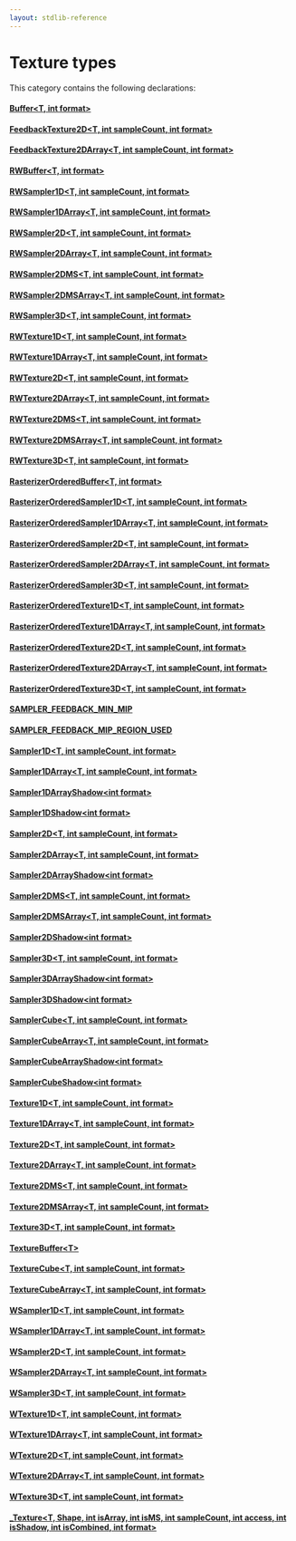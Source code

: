 ```yaml
---
layout: stdlib-reference
---
```

# Texture types

This category contains the following declarations:

#### [Buffer\<T, int format\>](buffer-0)

#### [FeedbackTexture2D\<T, int sampleCount, int format\>](feedbacktexture2d-08g)

#### [FeedbackTexture2DArray\<T, int sampleCount, int format\>](feedbacktexture2darray-08gh)

#### [RWBuffer\<T, int format\>](rwbuffer-012)

#### [RWSampler1D\<T, int sampleCount, int format\>](rwsampler1d-012a)

#### [RWSampler1DArray\<T, int sampleCount, int format\>](rwsampler1darray-012ab)

#### [RWSampler2D\<T, int sampleCount, int format\>](rwsampler2d-012a)

#### [RWSampler2DArray\<T, int sampleCount, int format\>](rwsampler2darray-012ab)

#### [RWSampler2DMS\<T, int sampleCount, int format\>](rwsampler2dms-012abc)

#### [RWSampler2DMSArray\<T, int sampleCount, int format\>](rwsampler2dmsarray-012abcd)

#### [RWSampler3D\<T, int sampleCount, int format\>](rwsampler3d-012a)

#### [RWTexture1D\<T, int sampleCount, int format\>](rwtexture1d-012a)

#### [RWTexture1DArray\<T, int sampleCount, int format\>](rwtexture1darray-012ab)

#### [RWTexture2D\<T, int sampleCount, int format\>](rwtexture2d-012a)

#### [RWTexture2DArray\<T, int sampleCount, int format\>](rwtexture2darray-012ab)

#### [RWTexture2DMS\<T, int sampleCount, int format\>](rwtexture2dms-012abc)

#### [RWTexture2DMSArray\<T, int sampleCount, int format\>](rwtexture2dmsarray-012abcd)

#### [RWTexture3D\<T, int sampleCount, int format\>](rwtexture3d-012a)

#### [RasterizerOrderedBuffer\<T, int format\>](rasterizerorderedbuffer-0ah)

#### [RasterizerOrderedSampler1D\<T, int sampleCount, int format\>](rasterizerorderedsampler1d-0ahp)

#### [RasterizerOrderedSampler1DArray\<T, int sampleCount, int format\>](rasterizerorderedsampler1darray-0ahpq)

#### [RasterizerOrderedSampler2D\<T, int sampleCount, int format\>](rasterizerorderedsampler2d-0ahp)

#### [RasterizerOrderedSampler2DArray\<T, int sampleCount, int format\>](rasterizerorderedsampler2darray-0ahpq)

#### [RasterizerOrderedSampler3D\<T, int sampleCount, int format\>](rasterizerorderedsampler3d-0ahp)

#### [RasterizerOrderedTexture1D\<T, int sampleCount, int format\>](rasterizerorderedtexture1d-0ahp)

#### [RasterizerOrderedTexture1DArray\<T, int sampleCount, int format\>](rasterizerorderedtexture1darray-0ahpq)

#### [RasterizerOrderedTexture2D\<T, int sampleCount, int format\>](rasterizerorderedtexture2d-0ahp)

#### [RasterizerOrderedTexture2DArray\<T, int sampleCount, int format\>](rasterizerorderedtexture2darray-0ahpq)

#### [RasterizerOrderedTexture3D\<T, int sampleCount, int format\>](rasterizerorderedtexture3d-0ahp)

#### [SAMPLER\_FEEDBACK\_MIN\_MIP](sampler_feedback_min_mip-012345689abcdefhijlmn/index)

#### [SAMPLER\_FEEDBACK\_MIP\_REGION\_USED](sampler_feedback_mip_region_used-012345689abcdefhijlmnopqstuv/index)

#### [Sampler1D\<T, int sampleCount, int format\>](sampler1d-08)

#### [Sampler1DArray\<T, int sampleCount, int format\>](sampler1darray-089)

#### [Sampler1DArrayShadow\<int format\>](sampler1darrayshadow-089e)

#### [Sampler1DShadow\<int format\>](sampler1dshadow-089)

#### [Sampler2D\<T, int sampleCount, int format\>](sampler2d-08)

#### [Sampler2DArray\<T, int sampleCount, int format\>](sampler2darray-089)

#### [Sampler2DArrayShadow\<int format\>](sampler2darrayshadow-089e)

#### [Sampler2DMS\<T, int sampleCount, int format\>](sampler2dms-089a)

#### [Sampler2DMSArray\<T, int sampleCount, int format\>](sampler2dmsarray-089ab)

#### [Sampler2DShadow\<int format\>](sampler2dshadow-089)

#### [Sampler3D\<T, int sampleCount, int format\>](sampler3d-08)

#### [Sampler3DArrayShadow\<int format\>](sampler3darrayshadow-089e)

#### [Sampler3DShadow\<int format\>](sampler3dshadow-089)

#### [SamplerCube\<T, int sampleCount, int format\>](samplercube-07)

#### [SamplerCubeArray\<T, int sampleCount, int format\>](samplercubearray-07b)

#### [SamplerCubeArrayShadow\<int format\>](samplercubearrayshadow-07bg)

#### [SamplerCubeShadow\<int format\>](samplercubeshadow-07b)

#### [Texture1D\<T, int sampleCount, int format\>](texture1d-08)

#### [Texture1DArray\<T, int sampleCount, int format\>](texture1darray-089)

#### [Texture2D\<T, int sampleCount, int format\>](texture2d-08)

#### [Texture2DArray\<T, int sampleCount, int format\>](texture2darray-089)

#### [Texture2DMS\<T, int sampleCount, int format\>](texture2dms-089a)

#### [Texture2DMSArray\<T, int sampleCount, int format\>](texture2dmsarray-089ab)

#### [Texture3D\<T, int sampleCount, int format\>](texture3d-08)

#### [TextureBuffer\<T\>](texturebuffer-07/index)

#### [TextureCube\<T, int sampleCount, int format\>](texturecube-07)

#### [TextureCubeArray\<T, int sampleCount, int format\>](texturecubearray-07b)

#### [WSampler1D\<T, int sampleCount, int format\>](wsampler1d-019)

#### [WSampler1DArray\<T, int sampleCount, int format\>](wsampler1darray-019a)

#### [WSampler2D\<T, int sampleCount, int format\>](wsampler2d-019)

#### [WSampler2DArray\<T, int sampleCount, int format\>](wsampler2darray-019a)

#### [WSampler3D\<T, int sampleCount, int format\>](wsampler3d-019)

#### [WTexture1D\<T, int sampleCount, int format\>](wtexture1d-019)

#### [WTexture1DArray\<T, int sampleCount, int format\>](wtexture1darray-019a)

#### [WTexture2D\<T, int sampleCount, int format\>](wtexture2d-019)

#### [WTexture2DArray\<T, int sampleCount, int format\>](wtexture2darray-019a)

#### [WTexture3D\<T, int sampleCount, int format\>](wtexture3d-019)

#### [\_Texture\<T, Shape, int isArray, int isMS, int sampleCount, int access, int isShadow, int isCombined, int format\>](0texture-01/index)


<!-- RTD-TOC-START
```{toctree}
:titlesonly:
:hidden:

Buffer <buffer-0>
FeedbackTexture2D <feedbacktexture2d-08g>
FeedbackTexture2DArray <feedbacktexture2darray-08gh>
RWBuffer <rwbuffer-012>
RWSampler1D <rwsampler1d-012a>
RWSampler1DArray <rwsampler1darray-012ab>
RWSampler2D <rwsampler2d-012a>
RWSampler2DArray <rwsampler2darray-012ab>
RWSampler2DMS <rwsampler2dms-012abc>
RWSampler2DMSArray <rwsampler2dmsarray-012abcd>
RWSampler3D <rwsampler3d-012a>
RWTexture1D <rwtexture1d-012a>
RWTexture1DArray <rwtexture1darray-012ab>
RWTexture2D <rwtexture2d-012a>
RWTexture2DArray <rwtexture2darray-012ab>
RWTexture2DMS <rwtexture2dms-012abc>
RWTexture2DMSArray <rwtexture2dmsarray-012abcd>
RWTexture3D <rwtexture3d-012a>
RasterizerOrderedBuffer <rasterizerorderedbuffer-0ah>
RasterizerOrderedSampler1D <rasterizerorderedsampler1d-0ahp>
RasterizerOrderedSampler1DArray <rasterizerorderedsampler1darray-0ahpq>
RasterizerOrderedSampler2D <rasterizerorderedsampler2d-0ahp>
RasterizerOrderedSampler2DArray <rasterizerorderedsampler2darray-0ahpq>
RasterizerOrderedSampler3D <rasterizerorderedsampler3d-0ahp>
RasterizerOrderedTexture1D <rasterizerorderedtexture1d-0ahp>
RasterizerOrderedTexture1DArray <rasterizerorderedtexture1darray-0ahpq>
RasterizerOrderedTexture2D <rasterizerorderedtexture2d-0ahp>
RasterizerOrderedTexture2DArray <rasterizerorderedtexture2darray-0ahpq>
RasterizerOrderedTexture3D <rasterizerorderedtexture3d-0ahp>
SAMPLER_FEEDBACK_MIN_MIP <sampler_feedback_min_mip-012345689abcdefhijlmn/index>
SAMPLER_FEEDBACK_MIP_REGION_USED <sampler_feedback_mip_region_used-012345689abcdefhijlmnopqstuv/index>
Sampler1D <sampler1d-08>
Sampler1DArray <sampler1darray-089>
Sampler1DArrayShadow <sampler1darrayshadow-089e>
Sampler1DShadow <sampler1dshadow-089>
Sampler2D <sampler2d-08>
Sampler2DArray <sampler2darray-089>
Sampler2DArrayShadow <sampler2darrayshadow-089e>
Sampler2DMS <sampler2dms-089a>
Sampler2DMSArray <sampler2dmsarray-089ab>
Sampler2DShadow <sampler2dshadow-089>
Sampler3D <sampler3d-08>
Sampler3DArrayShadow <sampler3darrayshadow-089e>
Sampler3DShadow <sampler3dshadow-089>
SamplerCube <samplercube-07>
SamplerCubeArray <samplercubearray-07b>
SamplerCubeArrayShadow <samplercubearrayshadow-07bg>
SamplerCubeShadow <samplercubeshadow-07b>
Texture1D <texture1d-08>
Texture1DArray <texture1darray-089>
Texture2D <texture2d-08>
Texture2DArray <texture2darray-089>
Texture2DMS <texture2dms-089a>
Texture2DMSArray <texture2dmsarray-089ab>
Texture3D <texture3d-08>
TextureBuffer <texturebuffer-07/index>
TextureCube <texturecube-07>
TextureCubeArray <texturecubearray-07b>
WSampler1D <wsampler1d-019>
WSampler1DArray <wsampler1darray-019a>
WSampler2D <wsampler2d-019>
WSampler2DArray <wsampler2darray-019a>
WSampler3D <wsampler3d-019>
WTexture1D <wtexture1d-019>
WTexture1DArray <wtexture1darray-019a>
WTexture2D <wtexture2d-019>
WTexture2DArray <wtexture2darray-019a>
WTexture3D <wtexture3d-019>
_Texture <0texture-01/index>
```
RTD-TOC-END -->
